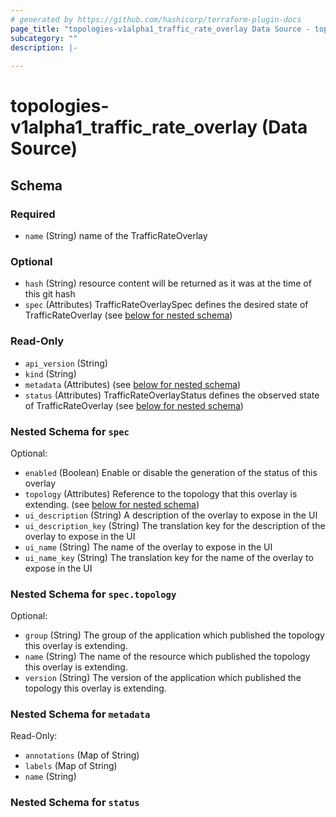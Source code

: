 ```yaml
---
# generated by https://github.com/hashicorp/terraform-plugin-docs
page_title: "topologies-v1alpha1_traffic_rate_overlay Data Source - topologies-v1alpha1"
subcategory: ""
description: |-
  
---
```


# topologies-v1alpha1_traffic_rate_overlay (Data Source)





<!-- schema generated by tfplugindocs -->
## Schema

### Required

- `name` (String) name of the TrafficRateOverlay

### Optional

- `hash` (String) resource content will be returned as it was at the time of this git hash
- `spec` (Attributes) TrafficRateOverlaySpec defines the desired state of TrafficRateOverlay (see [below for nested schema](#nestedatt--spec))

### Read-Only

- `api_version` (String)
- `kind` (String)
- `metadata` (Attributes) (see [below for nested schema](#nestedatt--metadata))
- `status` (Attributes) TrafficRateOverlayStatus defines the observed state of TrafficRateOverlay (see [below for nested schema](#nestedatt--status))

<a id="nestedatt--spec"></a>
### Nested Schema for `spec`

Optional:

- `enabled` (Boolean) Enable or disable the generation of the status of this overlay
- `topology` (Attributes) Reference to the topology that this overlay is extending. (see [below for nested schema](#nestedatt--spec--topology))
- `ui_description` (String) A description of the overlay to expose in the UI
- `ui_description_key` (String) The translation key for the description of the overlay to expose in the UI
- `ui_name` (String) The name of the overlay to expose in the UI
- `ui_name_key` (String) The translation key for the name of the overlay to expose in the UI

<a id="nestedatt--spec--topology"></a>
### Nested Schema for `spec.topology`

Optional:

- `group` (String) The group of the application which published the topology this overlay is extending.
- `name` (String) The name of the resource which published the topology this overlay is extending.
- `version` (String) The version of the application which published the topology this overlay is extending.



<a id="nestedatt--metadata"></a>
### Nested Schema for `metadata`

Read-Only:

- `annotations` (Map of String)
- `labels` (Map of String)
- `name` (String)


<a id="nestedatt--status"></a>
### Nested Schema for `status`
